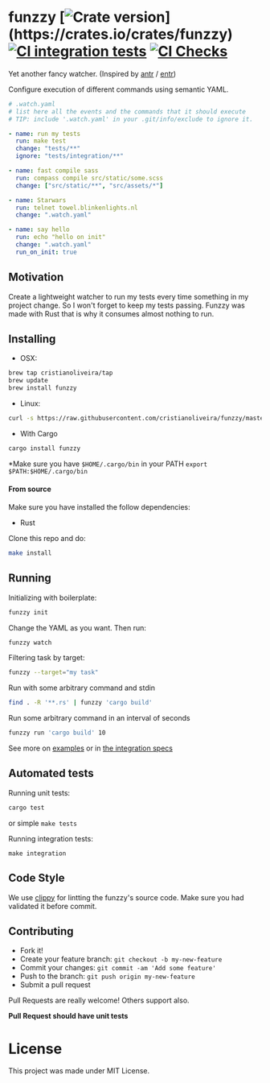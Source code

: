 # funzzy [![Crate version](https://img.shields.io/crates/v/funzzy.svg?)](https://crates.io/crates/funzzy) [![CI integration tests](https://github.com/cristianoliveira/funzzy/actions/workflows/on-push-integration-test.yml/badge.svg)](https://github.com/cristianoliveira/funzzy/actions/workflows/on-push-integration-test.yml) [![CI Checks](https://github.com/cristianoliveira/funzzy/actions/workflows/on-push.yml/badge.svg)](https://github.com/cristianoliveira/funzzy/actions/workflows/on-push.yml)

Yet another fancy watcher. (Inspired by [antr](https://github.com/juanibiapina/antr) / [entr](http://entrproject.org/))

Configure execution of different commands using semantic YAML.

```yaml
# .watch.yaml
# list here all the events and the commands that it should execute
# TIP: include '.watch.yaml' in your .git/info/exclude to ignore it.

- name: run my tests
  run: make test
  change: "tests/**"
  ignore: "tests/integration/**"

- name: fast compile sass
  run: compass compile src/static/some.scss
  change: ["src/static/**", "src/assets/*"]

- name: Starwars
  run: telnet towel.blinkenlights.nl
  change: ".watch.yaml"

- name: say hello
  run: echo "hello on init"
  change: ".watch.yaml"
  run_on_init: true
```

## Motivation

Create a lightweight watcher to run my tests every time something in my project change.
So I won't forget to keep my tests passing. Funzzy was made with Rust that is why it consumes almost nothing to run.

## Installing

- OSX:

```bash
brew tap cristianoliveira/tap
brew update
brew install funzzy
```

- Linux:

```bash
curl -s https://raw.githubusercontent.com/cristianoliveira/funzzy/master/linux-install.sh | sh
```

- With Cargo

```bash
cargo install funzzy
```

\*Make sure you have `$HOME/.cargo/bin` in your PATH
`export $PATH:$HOME/.cargo/bin`

#### From source

Make sure you have installed the follow dependencies:

- Rust

Clone this repo and do:

```bash
make install
```

## Running

Initializing with boilerplate:

```bash
funzzy init
```

Change the YAML as you want. Then run:

```bash
funzzy watch
```
Filtering task by target:

```bash
funzzy --target="my task"
```

Run with some arbitrary command and stdin

```bash
find . -R '**.rs' | funzzy 'cargo build'
```

Run some arbitrary command in an interval of seconds

```bash
funzzy run 'cargo build' 10
```

See more on [examples](https://github.com/cristianoliveira/funzzy/tree/master/examples)
or in [the integration specs](https://github.com/cristianoliveira/funzzy/tree/master/tests/integration/specs)

## Automated tests

Running unit tests:

```bash
cargo test
```

or simple `make tests`

Running integration tests:
```
make integration
```


## Code Style

We use [clippy](https://github.com/Manishearth/rust-clippy) for lintting the funzzy's source code. Make sure you had validated it before commit.

## Contributing

- Fork it!
- Create your feature branch: `git checkout -b my-new-feature`
- Commit your changes: `git commit -am 'Add some feature'`
- Push to the branch: `git push origin my-new-feature`
- Submit a pull request

Pull Requests are really welcome! Others support also.

**Pull Request should have unit tests**

# License

This project was made under MIT License.
